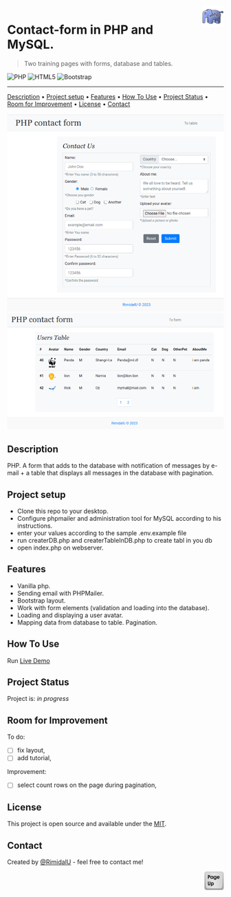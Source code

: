 <img src="../img/php-logo.png" id="start" align="right" alt="Project logo" width="50" >

# Contact-form in PHP and MySQL.

> Two training pages with forms, database and tables.

![PHP](https://img.shields.io/badge/php-%23777BB4.svg?style=for-the-badge&logo=php&logoColor=white)
![HTML5](https://img.shields.io/badge/html5-%23E34F26.svg?style=for-the-badge&logo=html5&logoColor=white)
![Bootstrap](https://img.shields.io/badge/bootstrap-%23563D7C.svg?style=for-the-badge&logo=bootstrap&logoColor=white)

---

[Description](#description) •
[Project setup](#project-setup) •
[Features](#features) •
[How To Use](#how-to-use) •
[Project Status](#project-status) •
[Room for Improvement](#room-for-improvement) •
[License](#license) •
[Contact](#contact)

<img src="./assets/index.png" width="600" />
<img src="./assets/table.png" width="800" />

## Description

 PHP. A form that adds to the database with notification of messages by e-mail + a table that displays all messages in the database with pagination.

## Project setup

- Clone this repo to your desktop.
- Сonfigure phpmailer and administration tool for MySQL according to his instructions.
- enter your values according to the sample .env.example file
- run createrDB.php and createrTableInDB.php to create tabl in you db
- open index.php on webserver.

## Features
- Vanilla php.
- Sending email with PHPMailer.
- Bootstrap layout.
- Work with form elements (validation and loading into the database).
- Loading and displaying a user avatar.
- Mapping data from database to table. Pagination.

## How To Use

Run [Live Demo](http://php-contact-form.epizy.com/)

<!-- ![tutorial][tutorial] -->

## Project Status

Project is: *in progress*

## Room for Improvement

To do:
- [ ] fix layout,
- [ ] add tutorial,

Improvement:
- [ ] select count rows on the page during pagination,

## License

This project is open source and available under the [MIT](../LICENSE).

## Contact
Created by [@RimidalU](https://www.linkedin.com/in/uladzimir-stankevich/) - feel free to contact me!

<p align="right"><a href="#start"><img width="45rem" src="./assets/pageUp.svg"></a></p>

<!-- MARKDOWN LINKS & IMAGES -->
<!-- [tutorial]: ./assets/screencast.webp -->
[screenshot]: ./assets/index.png
[screenshot2]: ./assets/table.png
